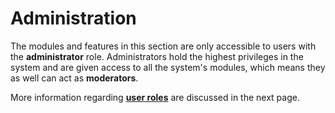 # Administration

The modules and features in this section are only accessible to users with the **administrator** role.
Administrators hold the highest privileges in the system and are given access to all the system's modules,
which means they as well can act as **moderators**.

More information regarding **[user roles](user-management.md#user-roles)** are discussed in the next page.